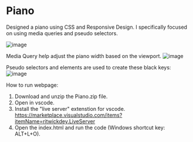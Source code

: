 # Piano
Designed a piano using CSS and Responsive Design.  I specifically focused on using media queries and pseudo selectors.

![image](https://github.com/kylehraja/Piano/assets/140476247/669a6ea2-7bef-4b41-a306-f65ed92e1bd9)

Media Query help adjust the piano width based on the viewport.
![image](https://github.com/kylehraja/Piano/assets/140476247/b97cf1d7-e894-49fd-962e-5e7435aa4504)

Pseudo selectors and elements are used to create these black keys:
![image](https://github.com/kylehraja/Piano/assets/140476247/0e70be3a-a57c-448b-b3b3-e79602a0a51a)

How to run webpage:

1) Download and unzip the Piano.zip file.
2) Open in vscode.
3) Install the "live server" extenstion for vscode. https://marketplace.visualstudio.com/items?itemName=ritwickdey.LiveServer
4) Open the index.html and run the code (Windows shortcut key: ALT+L+O).


